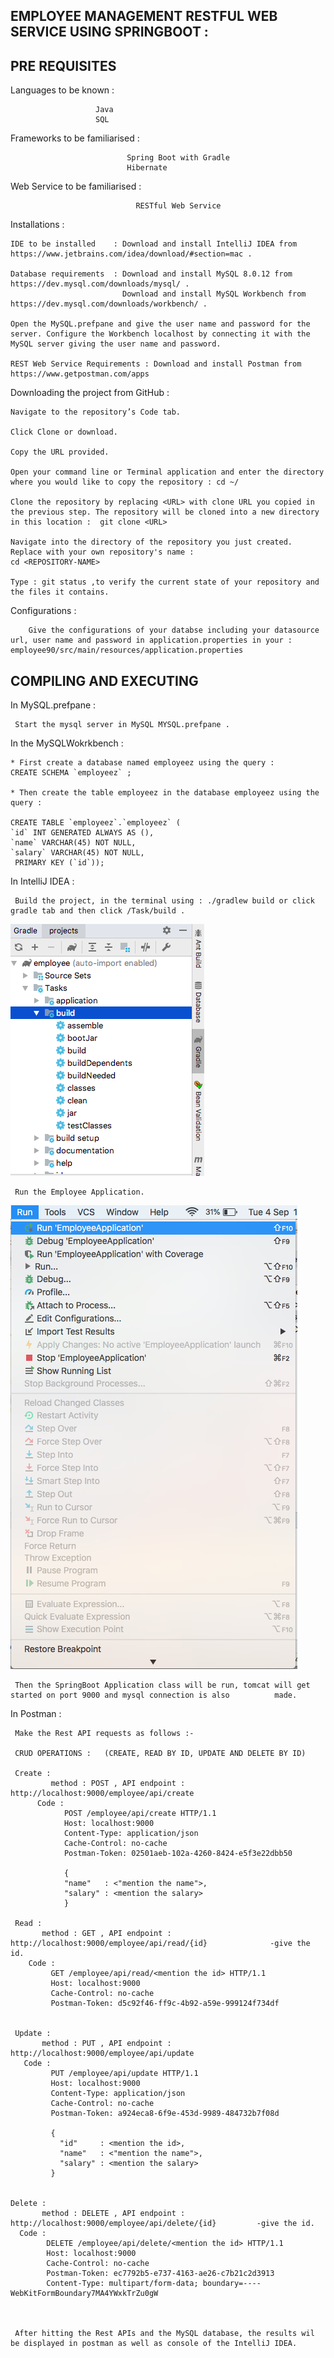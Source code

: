 EMPLOYEE MANAGEMENT RESTFUL WEB SERVICE USING SPRINGBOOT :
-----------------------------------------------------------------------------------------------------------------------------




  PRE REQUISITES 
---------------------------


Languages to be known : 
                       
                       Java 
                       SQL 
                       
Frameworks to be familiarised : 

                              Spring Boot with Gradle
                              Hibernate

Web Service to be familiarised :

                                RESTful Web Service
				

Installations :

    IDE to be installed    : Download and install IntelliJ IDEA from https://www.jetbrains.com/idea/download/#section=mac .
    
    Database requirements  : Download and install MySQL 8.0.12 from https://dev.mysql.com/downloads/mysql/ .
                             Download and install MySQL Workbench from https://dev.mysql.com/downloads/workbench/ .
    
    Open the MySQL.prefpane and give the user name and password for the server. Configure the Workbench localhost by connecting it with the MySQL server giving the user name and password.
    
    REST Web Service Requirements : Download and install Postman from https://www.getpostman.com/apps



Downloading the project from GitHub :
     
    Navigate to the repository’s Code tab.
    
    Click Clone or download.
    
    Copy the URL provided.
    
    Open your command line or Terminal application and enter the directory where you would like to copy the repository : cd ~/
    
    Clone the repository by replacing <URL> with clone URL you copied in the previous step. The repository will be cloned into a new directory in this location :  git clone <URL>
     
    Navigate into the directory of the repository you just created. Replace with your own repository's name :  
    cd <REPOSITORY-NAME>
    
    Type : git status ,to verify the current state of your repository and the files it contains. 
    
    
    
Configurations : 

        Give the configurations of your databse including your datasource url, user name and password in application.properties in your : employee90/src/main/resources/application.properties




                        
 COMPILING AND EXECUTING 
----------------------------------



In MySQL.prefpane :

     Start the mysql server in MySQL MYSQL.prefpane . 



 In the MySQLWokrkbench :

    * First create a database named employeez using the query :
    CREATE SCHEMA `employeez` ;
                                                                         
    * Then create the table employeez in the database employeez using the query :

    CREATE TABLE `employeez`.`employeez` (
    `id` INT GENERATED ALWAYS AS (),
    `name` VARCHAR(45) NOT NULL,
    `salary` VARCHAR(45) NOT NULL,
     PRIMARY KEY (`id`));


 In IntelliJ IDEA :

     Build the project, in the terminal using : ./gradlew build or click gradle tab and then click /Task/build .
      
      
 ![Screenshot](https://github.com/soniamathew/EmployeeManagement-using-SpringBoot-and-Hibernate/blob/master/1.png)
    
     
     
     Run the Employee Application.
   
  ![Screenshot](https://github.com/soniamathew/EmployeeManagement-using-SpringBoot-and-Hibernate/blob/master/2.png)
     
     
     Then the SpringBoot Application class will be run, tomcat will get started on port 9000 and mysql connection is also          made.


 In Postman :

     Make the Rest API requests as follows :-
     
     CRUD OPERATIONS :   (CREATE, READ BY ID, UPDATE AND DELETE BY ID)
     
     Create : 
             method : POST , API endpoint : http://localhost:9000/employee/api/create
          Code : 
                POST /employee/api/create HTTP/1.1
                Host: localhost:9000
                Content-Type: application/json
                Cache-Control: no-cache
                Postman-Token: 02501aeb-102a-4260-8424-e5f3e22dbb50

                {
                "name"   : <"mention the name">,
                "salary" : <mention the salary>
                }
     
     Read : 
           method : GET , API endpoint : http://localhost:9000/employee/api/read/{id}              -give the id.
        Code : 
             GET /employee/api/read/<mention the id> HTTP/1.1
             Host: localhost:9000
             Cache-Control: no-cache
             Postman-Token: d5c92f46-ff9c-4b92-a59e-999124f734df
        
        
     Update : 
           method : PUT , API endpoint : http://localhost:9000/employee/api/update
       Code : 
             PUT /employee/api/update HTTP/1.1
             Host: localhost:9000
             Content-Type: application/json
             Cache-Control: no-cache
             Postman-Token: a924eca8-6f9e-453d-9989-484732b7f08d

             {
	           "id"     : <mention the id>,
	           "name"   : <"mention the name">,
	           "salary" : <mention the salary>
             }
    
    
    Delete : 
           method : DELETE , API endpoint : http://localhost:9000/employee/api/delete/{id}         -give the id.
      Code : 
            DELETE /employee/api/delete/<mention the id> HTTP/1.1
            Host: localhost:9000
            Cache-Control: no-cache
            Postman-Token: ec7792b5-e737-4163-ae26-c7b21c2d3913
            Content-Type: multipart/form-data; boundary=----WebKitFormBoundary7MA4YWxkTrZu0gW


     
     After hitting the Rest APIs and the MySQL database, the results wil be displayed in postman as well as console of the IntelliJ IDEA.


